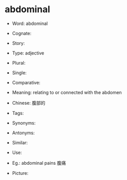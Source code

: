 # abdominal

- Word: abdominal
- Cognate: 
- Story: 

- Type: adjective
- Plural: 
- Single: 
- Comparative: 
- Meaning: relating to or connected with the abdomen
- Chinese: 腹部的
- Tags: 
- Synonyms: 
- Antonyms: 
- Similar: 
- Use: 
- Eg.: abdominal pains 腹痛
- Picture: 

